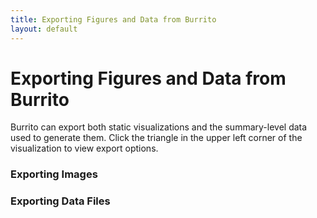 ```yaml
---
title: Exporting Figures and Data from Burrito
layout: default
---
```

# Exporting Figures and Data from Burrito

Burrito can export both static visualizations and the summary-level data used to generate them. Click the triangle in the upper left corner of the visualization to view export options. 

### Exporting Images

### Exporting Data Files